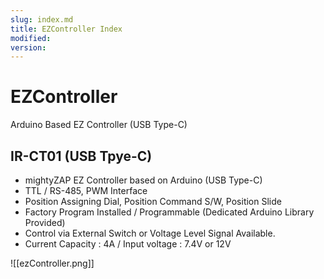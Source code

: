```yaml
---
slug: index.md
title: EZController Index
modified: 
version:
---
```

# EZController
Arduino Based EZ Controller (USB Type-C)
## IR-CT01 (USB Tpye-C)

- mightyZAP EZ Controller based on Arduino (USB Type-C)
- TTL / RS-485, PWM Interface
- Position Assigning Dial, Position Command S/W, Position Slide
- Factory Program Installed / Programmable (Dedicated Arduino Library Provided)
- Control via External Switch or Voltage Level Signal Available.
- Current Capacity : 4A / Input voltage : 7.4V or 12V

![[ezController.png]]